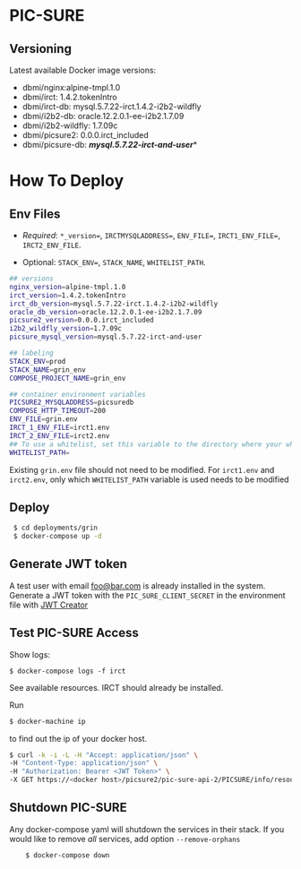 # PIC-SURE

## Versioning

Latest available Docker image versions:

-   dbmi/nginx:alpine-tmpl.1.0
-   dbmi/irct: 1.4.2.tokenIntro
-   dbmi/irct-db: mysql.5.7.22-irct.1.4.2-i2b2-wildfly
-   dbmi/i2b2-db: oracle.12.2.0.1-ee-i2b2.1.7.09
-   dbmi/i2b2-wildfly: 1.7.09c
-   dbmi/picsure2: 0.0.0.irct_included
-   dbmi/picsure-db: *****mysql.5.7.22-irct-and-user******

# How To Deploy

## Env Files

-   _Required_: `*_version=`, `IRCTMYSQLADDRESS=`, `ENV_FILE=`, `IRCT1_ENV_FILE=`, `IRCT2_ENV_FILE`.

-   Optional: `STACK_ENV=`, `STACK_NAME`, `WHITELIST_PATH`.

```bash
## versions
nginx_version=alpine-tmpl.1.0
irct_version=1.4.2.tokenIntro
irct_db_version=mysql.5.7.22-irct.1.4.2-i2b2-wildfly
oracle_db_version=oracle.12.2.0.1-ee-i2b2.1.7.09
picsure2_version=0.0.0.irct_included
i2b2_wildfly_version=1.7.09c
picsure_mysql_version=mysql.5.7.22-irct-and-user

## labeling
STACK_ENV=prod
STACK_NAME=grin_env
COMPOSE_PROJECT_NAME=grin_env

## container environment variables
PICSURE2_MYSQLADDRESS=picsuredb
COMPOSE_HTTP_TIMEOUT=200
ENV_FILE=grin.env
IRCT_1_ENV_FILE=irct1.env
IRCT_2_ENV_FILE=irct2.env
## To use a whitelist, set this variable to the directory where your whitelist.json is located
WHITELIST_PATH=
```

Existing `grin.env` file should not need to be modified.
For `irct1.env` and `irct2.env`, only which `WHITELIST_PATH` variable is used needs to be modified

## Deploy

```bash
 $ cd deployments/grin
 $ docker-compose up -d
```

## Generate JWT token

A test user with email foo@bar.com is already installed in the system.  Generate a JWT token with the `PIC_SURE_CLIENT_SECRET` in the environment file with [JWT Creator](https://github.com/hms-dbmi/jwt-creator.git)

## Test PIC-SURE Access

Show logs:

`$ docker-compose logs -f irct`

See available resources.  IRCT should already be installed.

Run
```bash
$ docker-machine ip
```
to find out the ip of your docker host.

```bash
$ curl -k -i -L -H "Accept: application/json" \
-H "Content-Type: application/json" \
-H "Authorization: Bearer <JWT Token>" \
-X GET https://<docker host>/picsure2/pic-sure-api-2/PICSURE/info/resources
```


## Shutdown PIC-SURE

Any docker-compose yaml will shutdown the services in their stack. If you would like to remove _all_ services, add option `--remove-orphans`
```bash
    $ docker-compose down
```
